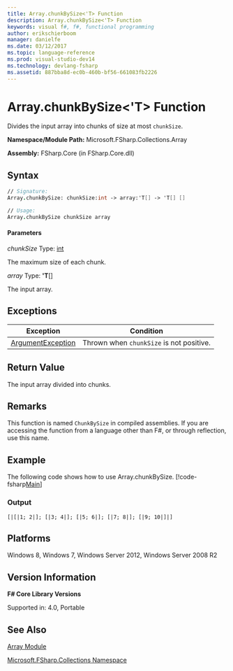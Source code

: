 ```yaml
---
title: Array.chunkBySize<'T> Function
description: Array.chunkBySize<'T> Function
keywords: visual f#, f#, functional programming
author: erikschierboom
manager: danielfe
ms.date: 03/12/2017
ms.topic: language-reference
ms.prod: visual-studio-dev14
ms.technology: devlang-fsharp
ms.assetid: 887bba8d-ec0b-460b-bf56-661083fb2226
---
```


# Array.chunkBySize<'T> Function

Divides the input array into chunks of size at most `chunkSize`.

**Namespace/Module Path:** Microsoft.FSharp.Collections.Array

**Assembly:** FSharp.Core (in FSharp.Core.dll)

## Syntax

```fsharp
// Signature:
Array.chunkBySize: chunkSize:int -> array:'T[] -> 'T[] []

// Usage:
Array.chunkBySize chunkSize array
```

#### Parameters

*chunkSize*
Type: [int](https://msdn.microsoft.com/library/025d5455-3622-4ea5-9573-3ecbd4ee1375)

The maximum size of each chunk.

*array*
Type: **'T**[[]](https://msdn.microsoft.com/library/def20292-9aae-4596-9275-b94e594f8493)

The input array.

## Exceptions

|Exception|Condition|
|----|----|
|[ArgumentException](https://msdn.microsoft.com/library/system.argumentexception.aspx)|Thrown when `chunkSize` is not positive.|

## Return Value

The input array divided into chunks.

## Remarks

This function is named `ChunkBySize` in compiled assemblies. If you are accessing the function from a language other than F#, or through reflection, use this name.

## Example

The following code shows how to use Array.chunkBySize.
[!code-fsharp[Main](~/samples/snippets/fsharp/arrays/snippet75.fs)]

### Output

```
[|[|1; 2|]; [|3; 4|]; [|5; 6|]; [|7; 8|]; [|9; 10|]|]
```

## Platforms

Windows 8, Windows 7, Windows Server 2012, Windows Server 2008 R2

## Version Information

**F# Core Library Versions**

Supported in: 4.0, Portable

## See Also

[Array Module](index.md)

[Microsoft.FSharp.Collections Namespace](../Microsoft.FSharp.Collections-Namespace-%5BFSharp%5D.md)